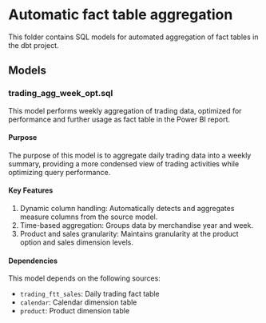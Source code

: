 # Automatic fact table aggregation

This folder contains SQL models for automated aggregation of fact tables in the dbt project.

## Models

### trading_agg_week_opt.sql

This model performs weekly aggregation of trading data, optimized for performance and further usage as fact table in the Power BI report.

#### Purpose
The purpose of this model is to aggregate daily trading data into a weekly summary, providing a more condensed view of trading activities while optimizing query performance.

#### Key Features
1. Dynamic column handling: Automatically detects and aggregates measure columns from the source model.
2. Time-based aggregation: Groups data by merchandise year and week.
3. Product and sales granularity: Maintains granularity at the product option and sales dimension levels.

#### Dependencies
This model depends on the following sources:
- `trading_ftt_sales`: Daily trading fact table
- `calendar`: Calendar dimension table
- `product`: Product dimension table
